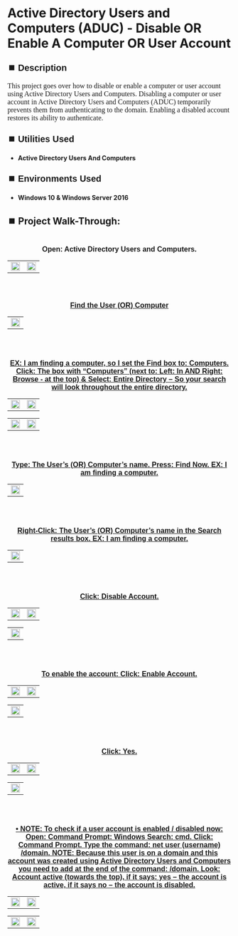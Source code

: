 <h1>Active Directory Users and Computers (ADUC) - Disable OR Enable A Computer OR User Account</h1>


<h2 style="font-family: Arial, sans-serif; font-size: 20px; font-weight: bold; margin-top: 24px; margin-bottom: 12px;">
⏹️ Description</h2>

<p style="font-family: Georgia, serif; font-size: 16px; margin-top: 12px; margin-bottom: 12px;">
This project goes over how to disable or enable a computer or user account using Active Directory Users and Computers. Disabling a computer or user account in Active Directory Users and Computers (ADUC) temporarily prevents them from authenticating to the domain. Enabling a disabled account restores its ability to authenticate.
</b>



<h2 style="font-family: Arial, sans-serif; font-size: 20px; font-weight: bold; margin-top: 24px; margin-bottom: 12px;">
⏹️ Utilities Used</h2>
  
<p style="font-family: Georgia, serif; font-size: 16px; margin-top: 12px; margin-bottom: 12px;">
 
 - <b>Active Directory Users And Computers</b>



<h2 style="font-family: Arial, sans-serif; font-size: 20px; font-weight: bold; margin-top: 24px; margin-bottom: 12px;"> 
⏹️ Environments Used </h2>

<p style="font-family: Georgia, serif; font-size: 16px; margin-top: 12px; margin-bottom: 12px;">
 
- <b>Windows 10 & Windows Server 2016</b>



<h2 style="font-family: Arial, sans-serif; font-size: 20px; font-weight: bold; margin-top: 24px; margin-bottom: 12px;"> 
<h2>
⏹️ Project Walk-Through:</h2>
 <br/>

<div style="text-align:center;">
  <span style="font-family: Arial, sans-serif; font-size: 16px;"><b>Open: Active Directory Users and Computers.</b></span>  
<br/>

<table>
  <tr>
    <td><img src="https://imgur.com/EShpwPX.png" height="50%" width="100%" /></td>
    <td><img src="https://imgur.com/BXKZMFu.png" height="50%" width="100%" /></td>
  </tr>
</table>

<br /><br />


<div style="text-align:center;">
  <span style="font-family: Arial, sans-serif; font-size: 16px;"><b><a href="https://github.com/RashadHagen/ADUC-Find-Computer-User-Contact-Group-Printer-Shared-Folder-Organizational-Unit-Common-Que" style="font-family: Arial, sans-serif; font-size: 16px; font-weight: bold;">Find the User  (OR)  Computer</b></span>  
<br/>

<table>
  <tr>
    <td><img src="https://imgur.com/b5pV1pn.png" height="100%" width="100%" /></td>
  </tr>
</table>

<br /><br />


<div style="text-align:center;">
  <span style="font-family: Arial, sans-serif; font-size: 16px;"><b>EX: I am finding a computer, so I set the Find box to: Computers. Click: The box with “Computers” (next to: Left: In AND Right: Browse - at the top) & Select: Entire Directory – So your search will look throughout the entire directory.</b></span>  
<br/>

<table>
  <tr>
    <td><img src="https://imgur.com/wZd6jvL.png" height="50%" width="100%" /></td>
    <td><img src="https://imgur.com/hIPO8yB.png" height="50%" width="100%" /></td>
  </tr>
</table>

<table>
  <tr>
    <td><img src="https://imgur.com/ee459uM.png" height="50%" width="100%" /></td>
    <td><img src="https://imgur.com/NZeemzK.png" height="50%" width="100%" /></td>
  </tr>
</table>

<br /><br />


<div style="text-align:center;">
  <span style="font-family: Arial, sans-serif; font-size: 16px;"><b>Type: The User’s  (OR) Computer’s name. Press: Find Now.  EX: I am finding a computer.</b></span>  
<br/>

<table>
  <tr>
    <td><img src="https://imgur.com/UP1LiIQ.png" height="50%" width="100%" /></td>
  </tr>
</table>

<br /><br />


<div style="text-align:center;">
  <span style="font-family: Arial, sans-serif; font-size: 16px;"><b>Right-Click: The User’s  (OR)  Computer’s name in the Search results box.  EX: I am finding a computer.</b></span>  
<br/>

<table>
  <tr>
    <td><img src="https://imgur.com/6NCJsTf.png" height="50%" width="100%" /></td>
  </tr>
</table>

<br /><br />


<div style="text-align:center;">
  <span style="font-family: Arial, sans-serif; font-size: 16px;"><b>Click: Disable Account.</b></span>  
<br/>

<table>
  <tr>
    <td><img src="https://imgur.com/ngaC9yY.png" height="50%" width="100%" /></td>
    <td><img src="https://imgur.com/lNGYy9N.png" height="50%" width="100%" /></td>
  </tr>
</table>

<table>
  <tr>
    <td><img src="https://imgur.com/lGXoOL2.png" height="50%" width="100%" /></td>
  </tr>
</table>

<br /><br />


<div style="text-align:center;">
  <span style="font-family: Arial, sans-serif; font-size: 16px;"><b>To enable the account: Click: Enable Account.</b></span>  
<br/>

<table>
  <tr>
    <td><img src="https://imgur.com/xYHN7yw.png" height="50%" width="100%" /></td>
    <td><img src="https://imgur.com/OlDWO2u.png" height="50%" width="100%" /></td>
  </tr>
</table>

<table>
  <tr>
    <td><img src="https://imgur.com/ClyBa4T.png" height="50%" width="100%" /></td>
  </tr>
</table>

<br /><br />


<div style="text-align:center;">
  <span style="font-family: Arial, sans-serif; font-size: 16px;"><b>Click: Yes.</b></span>  
<br/>

<table>
  <tr>
    <td><img src="https://imgur.com/PzTM8ZN.png" height="50%" width="100%" /></td>
    <td><img src="https://imgur.com/iq8CB62.png" height="50%" width="100%" /></td>
  </tr>
</table>

<table>
  <tr>
    <td><img src="https://imgur.com/rDEEnma.png" height="50%" width="100%" /></td>
  </tr>
</table>

<br /><br />


<div style="text-align:center;">
  <span style="font-family: Arial, sans-serif; font-size: 16px;"><b>•	NOTE: To check if a user account is enabled / disabled now: Open: Command Prompt: Windows Search: cmd. Click: Command Prompt.  Type the command: net user (username) /domain. NOTE: Because this user is on a domain and this account was created using Active Directory Users and Computers you need to add at the end of the command: /domain. Look: Account active (towards the top), if it says: yes – the account is active, if it says no – the account is disabled.</b></span>  
<br/>

<table>
  <tr>
    <td><img src="https://imgur.com/MSuJxIT.png" height="50%" width="100%" /></td>
    <td><img src="https://imgur.com/aWgFqlG.png" height="50%" width="100%" /></td>
  </tr>
</table>

<table>
  <tr>
    <td><img src="https://imgur.com/H9HMQJi.png" height="50%" width="100%" /></td>
    <td><img src="https://imgur.com/ULwCQ8d.png" height="50%" width="100%" /></td>
  </tr>
</table>

<br /><br />
